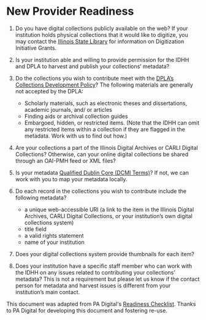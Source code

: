 # New Provider Readiness

1. Do you have digital collections publicly available on the web? If your institution holds physical collections that it would like to digitize, you may contact the [Illinois State Library](https://www.cyberdriveillinois.com/departments/library/) for information on Digitization Initiative Grants.

1. Is your institution able and willing to provide permission for the IDHH and DPLA to harvest and publish your collections’ metadata?

1. Do the collections you wish to contribute meet with the [DPLA’s Collections Development Policy](https://pro.dp.la/hubs/collection-development-guidelines)? The following materials are generally not accepted by the DPLA:

   - Scholarly materials, such as electronic theses and dissertations, academic journals, and/ or articles
   - Finding aids or archival collection guides
   - Embargoed, hidden, or restricted items. (Note that the IDHH can omit any restricted items within a collection if they are flagged in the metadata. Work with us to find out how.)

1. Are your collections a part of the Illinois Digital Archives or CARLI Digital Collections? Otherwise, can your online digital collections be shared through an OAI-PMH feed or XML files?

1. Is your metadata [Qualified Dublin Core (DCMI Terms)](https://www.dublincore.org/specifications/dublin-core/dcmi-terms/)? If not, we can work with you to map your metadata locally.

1. Do each record in the collections you wish to contribute include the following metadata?

   - a unique web-accessible URI (a link to the item in the Illinois Digital Archives, CARLI Digital Collections, or your institution’s own digital collections system)
   - title field
   - a valid rights statement
   - name of your institution

1. Does your digital collections system provide thumbnails for each item?

1. Does your institution have a specific staff member who can work with the IDHH on any issues related to contributing your collections’ metadata? This is not a requirement but please let us know if the contact person for metadata and harvest issues is different from your institution’s main contact.

This document was adapted from PA Digital's [Readiness Checklist](https://padigital.org/pa-digital-readiness/). Thanks to PA Digital for developing this document and fostering re-use.

